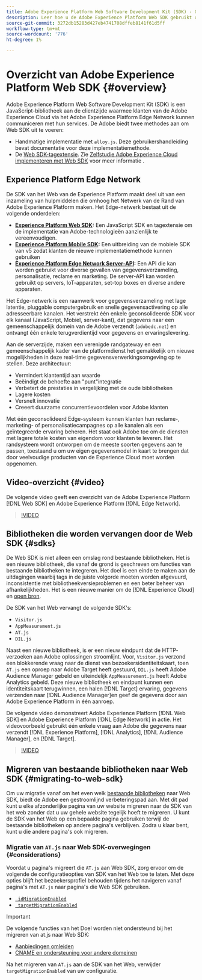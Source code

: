 ```yaml
---
title: Adobe Experience Platform Web Software Development Kit (SDK) - Overzicht
description: Leer hoe u de Adobe Experience Platform Web SDK gebruikt om de mogelijkheden van het platform in uw website te integreren.
source-git-commit: 3272db15283d427eb4741708dffeb8141f61d5ff
workflow-type: tm+mt
source-wordcount: '776'
ht-degree: 1%

---
```



# Overzicht van Adobe Experience Platform Web SDK {#overview}

Adobe Experience Platform Web Software Development Kit (SDK) is een JavaScript-bibliotheek aan de clientzijde waarmee klanten van de Adobe Experience Cloud via het Adobe Experience Platform Edge Network kunnen communiceren met hun services. De Adobe biedt twee methodes aan om Web SDK uit te voeren:

* Handmatige implementatie met `alloy.js`. Deze gebruikershandleiding bevat documentatie voor deze implementatiemethode.
* De [Web SDK-tagextensie](../tags/extensions/client/web-sdk/web-sdk-extension-configuration.md). Zie [Zelfstudie Adobe Experience Cloud implementeren met Web SDK](https://experienceleague.adobe.com/docs/platform-learn/implement-web-sdk/overview.html) voor meer informatie .

## Experience Platform Edge Network

De SDK van het Web van de Experience Platform maakt deel uit van een inzameling van hulpmiddelen die omhoog het Netwerk van de Rand van Adobe Experience Platform maken. Het Edge-netwerk bestaat uit de volgende onderdelen:

* **[Experience Platform Web SDK](#overview):** Een JavaScript SDK en tagextensie om de implementatie van Adobe-technologieën aanzienlijk te vereenvoudigen.
* **[Experience Platform Mobile SDK](https://developer.adobe.com/client-sdks/documentation/):** Een uitbreiding van de mobiele SDK van v5 zodat klanten de nieuwe implementatiemethode kunnen gebruiken
* **[Experience Platform Edge Network Server-API](../server-api/overview.md):** Een API die kan worden gebruikt voor diverse gevallen van gegevensverzameling, personalisatie, reclame en marketing. De server-API kan worden gebruikt op servers, IoT-apparaten, set-top boxes en diverse andere apparaten.

Het Edge-netwerk is een raamwerk voor gegevensverzameling met lage latentie, pluggable computergebruik en snelle gegevensactivering op alle adresseerbare kanalen. Het verstrekt één enkele geconsolideerde SDK voor elk kanaal (JavaScript, Mobiel, server-kant), dat gegevens naar een gemeenschappelijk domein van de Adobe verzendt (`adobedc.net`) en ontvangt één enkele terugverdientijd voor gegevens en ervaringslevering.

Aan de serverzijde, maken een verenigde randgateway en een gemeenschappelijk kader van de platformdienst het gemakkelijk om nieuwe mogelijkheden in deze real-time gegevensverwerkingsomgeving op te stellen. Deze architectuur:

* Vermindert klantentijd aan waarde
* Beëindigt de behoefte aan &quot;punt&quot;integratie
* Verbetert de prestaties in vergelijking met de oude bibliotheken
* Lagere kosten
* Versnelt innovatie
* Creeert duurzame concurrentievoordelen voor Adobe klanten

Met één geconsolideerd Edge-systeem kunnen klanten hun reclame-, marketing- of personalisatiecampagnes op alle kanalen als een geïntegreerde ervaring beheren. Het staat ook Adobe toe om de diensten met lagere totale kosten van eigendom voor klanten te leveren. Het randsysteem wordt ontworpen om de meeste soorten gegevens aan te passen, toestaand u om uw eigen gegevensmodel in kaart te brengen dat door veelvoudige producten van de Experience Cloud moet worden opgenomen.

## Video-overzicht {#video}

De volgende video geeft een overzicht van de Adobe Experience Platform [!DNL Web SDK] en Adobe Experience Platform [!DNL Edge Network].

>[!VIDEO](https://video.tv.adobe.com/v/34141?quality=12&learn=on)

## Bibliotheken die worden vervangen door de Web SDK {#sdks}

De Web SDK is niet alleen een omslag rond bestaande bibliotheken. Het is een nieuwe bibliotheek, die vanaf de grond is geschreven om functies van bestaande bibliotheken te integreren. Het doel is een einde te maken aan de uitdagingen waarbij tags in de juiste volgorde moeten worden afgevuurd, inconsistentie met bibliotheekversieproblemen en een beter beheer van afhankelijkheden. Het is een nieuwe manier om de [!DNL Experience Cloud] en [open bron](https://github.com/adobe/alloy).

De SDK van het Web vervangt de volgende SDK&#39;s:

* `Visitor.js`
* `AppMeasurement.js`
* `AT.js`
* `DIL.js`

Naast een nieuwe bibliotheek, is er een nieuw eindpunt dat de HTTP- verzoeken aan Adobe oplossingen stroomlijnt. Voor, `Visitor.js` verzond een blokkerende vraag naar de dienst van bezoekersidentiteitskaart, toen `AT.js` een oproep naar Adobe Target heeft gestuurd, `DIL.js` heeft Adobe Audience Manager gebeld en uiteindelijk `AppMeasurement.js` heeft Adobe Analytics gebeld. Deze nieuwe bibliotheek en eindpunt kunnen een identiteitskaart terugwinnen, een halen [!DNL Target] ervaring, gegevens verzenden naar [!DNL Audience Manager]en geef de gegevens door aan Adobe Experience Platform in één aanroep.

De volgende video demonstreert Adobe Experience Platform [!DNL Web SDK] en Adobe Experience Platform [!DNL Edge Network] in actie. Het videovoorbeeld gebruikt één enkele vraag aan Adobe die gegevens naar verzendt [!DNL Experience Platform], [!DNL Analytics], [!DNL Audience Manager], en [!DNL Target].

>[!VIDEO](https://video.tv.adobe.com/v/34148)

## Migreren van bestaande bibliotheken naar Web SDK {#migrating-to-web-sdk}

Om uw migratie vanaf om het even welk [bestaande bibliotheken](#sdks) naar Web SDK, biedt de Adobe een gestroomlijnd verbeteringspad aan. Met dit pad kunt u elke afzonderlijke pagina van uw website migreren naar de SDK van het web zonder dat u uw gehele website tegelijk hoeft te migreren. U kunt de SDK van het Web op een bepaalde pagina gebruiken terwijl de bestaande bibliotheken op andere pagina&#39;s verblijven. Zodra u klaar bent, kunt u die andere pagina&#39;s ook migreren.

### Migratie van `AT.js` naar Web SDK-overwegingen {#considerations}

Voordat u pagina&#39;s migreert die `AT.js` aan Web SDK, zorg ervoor om de volgende de configuratieopties van SDK van het Web toe te laten. Met deze opties blijft het bezoekersprofiel behouden tijdens het navigeren vanaf pagina&#39;s met `AT.js` naar pagina&#39;s die Web SDK gebruiken.

* [` idMigrationEnabled`](fundamentals/configuring-the-sdk.md#id-migration-enabled)
* [` targetMigrationEnabled`](fundamentals/configuring-the-sdk.md#targetMigrationEnabled)


>[!IMPORTANT]
>
>De volgende functies van het Doel worden niet ondersteund bij het migreren van at.js naar Web SDK:
>
>* [Aanbiedingen omleiden](https://experienceleague.adobe.com/docs/target/using/experiences/offers/offer-redirect.html)
>* [CNAME en ondersteuning voor andere domeinen](https://experienceleague.adobe.com/docs/target-dev/developer/client-side/at-js-implementation/atjs-cookies.html)

Na het migreren van `AT.js` aan de SDK van het Web, verwijder `targetMigrationEnabled` van uw configuratie.
